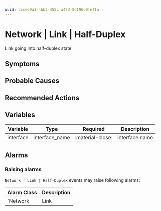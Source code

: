 ```yaml
---
uuid: cccee9a1-4bb3-455c-a473-5d196c0fef1a
---
```

# Network | Link | Half-Duplex

Link going into half-duplex state

## Symptoms

## Probable Causes

## Recommended Actions

## Variables

Variable | Type | Required | Description
--- | --- | --- | ---
interface | interface_name | :material-close: | interface name

## Alarms

### Raising alarms

`Network | Link | Half-Duplex` events may raise following alarms:

Alarm Class | Description
--- | ---
`Network | Link | Half-Duplex` | dispose
